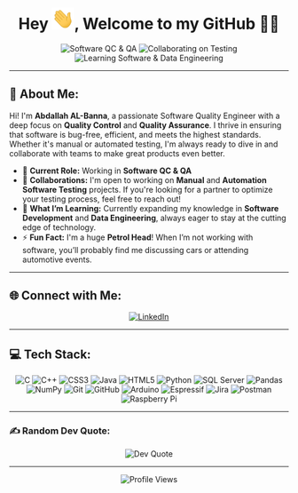 <h1 align="center">Hey <img src="Hi.gif" width="40px" />, Welcome to my GitHub 👨‍💻</h1>

<p align="center">
    <img src="https://img.shields.io/badge/Software-QA%20%26%20QC-brightgreen" alt="Software QC & QA" />
    <img src="https://img.shields.io/badge/Collaborating%20on-Manual%20%26%20Automation%20Testing-blue" alt="Collaborating on Testing" />
    <img src="https://img.shields.io/badge/Learning-Software%20%26%20Data%20Engineering-yellow" alt="Learning Software & Data Engineering" />
</p>

---

## 💫 About Me:

Hi! I'm **Abdallah AL-Banna**, a passionate Software Quality Engineer with a deep focus on **Quality Control** and **Quality Assurance**. I thrive in ensuring that software is bug-free, efficient, and meets the highest standards. Whether it's manual or automated testing, I'm always ready to dive in and collaborate with teams to make great products even better.  

- 🔭 **Current Role:** Working in **Software QC & QA**  
- 👯 **Collaborations:** I'm open to working on **Manual** and **Automation Software Testing** projects. If you're looking for a partner to optimize your testing process, feel free to reach out!  
- 🌱 **What I’m Learning:** Currently expanding my knowledge in **Software Development** and **Data Engineering**, always eager to stay at the cutting edge of technology.  
- ⚡ **Fun Fact:** I'm a huge **Petrol Head**! When I’m not working with software, you’ll probably find me discussing cars or attending automotive events.  


---

## 🌐 Connect with Me:
<p align="center">
    <a href="https://linkedin.com/in/abdallah-al-banna">
        <img src="https://img.shields.io/badge/LinkedIn-%230077B5.svg?style=for-the-badge&logo=linkedin&logoColor=white" alt="LinkedIn" />
    </a>
</p>

---

## 💻 Tech Stack:
<p align="center">
    <img src="https://img.shields.io/badge/c-%2300599C.svg?style=for-the-badge&logo=c&logoColor=white" alt="C" />
    <img src="https://img.shields.io/badge/c++-%2300599C.svg?style=for-the-badge&logo=c%2B%2B&logoColor=white" alt="C++" />
    <img src="https://img.shields.io/badge/css3-%231572B6.svg?style=for-the-badge&logo=css3&logoColor=white" alt="CSS3" />
    <img src="https://img.shields.io/badge/java-%23ED8B00.svg?style=for-the-badge&logo=openjdk&logoColor=white" alt="Java" />
    <img src="https://img.shields.io/badge/html5-%23E34F26.svg?style=for-the-badge&logo=html5&logoColor=white" alt="HTML5" />
    <img src="https://img.shields.io/badge/python-3670A0.svg?style=for-the-badge&logo=python&logoColor=ffdd54" alt="Python" />
    <img src="https://img.shields.io/badge/Microsoft%20SQL%20Server-CC2927.svg?style=for-the-badge&logo=microsoft%20sql%20server&logoColor=white" alt="SQL Server" />
    <img src="https://img.shields.io/badge/pandas-%23150458.svg?style=for-the-badge&logo=pandas&logoColor=white" alt="Pandas" />
    <img src="https://img.shields.io/badge/numpy-%23013243.svg?style=for-the-badge&logo=numpy&logoColor=white" alt="NumPy" />
    <img src="https://img.shields.io/badge/git-%23F05033.svg?style=for-the-badge&logo=git&logoColor=white" alt="Git" />
    <img src="https://img.shields.io/badge/github-%23121011.svg?style=for-the-badge&logo=github&logoColor=white" alt="GitHub" />
    <img src="https://img.shields.io/badge/Arduino-00979D.svg?style=for-the-badge&logo=Arduino&logoColor=white" alt="Arduino" />
    <img src="https://img.shields.io/badge/espressif-E7352C.svg?style=for-the-badge&logo=espressif&logoColor=white" alt="Espressif" />
    <img src="https://img.shields.io/badge/jira-%230A0FFF.svg?style=for-the-badge&logo=jira&logoColor=white" alt="Jira" />
    <img src="https://img.shields.io/badge/Postman-FF6C37.svg?style=for-the-badge&logo=postman&logoColor=white" alt="Postman" />
    <img src="https://img.shields.io/badge/Raspberry%20Pi-C51A4A.svg?style=for-the-badge&logo=Raspberry-Pi&logoColor=white" alt="Raspberry Pi" />
</p>

---

### ✍️ Random Dev Quote:
<p align="center">
    <img src="https://quotes-github-readme.vercel.app/api?type=vertical&theme=tokyonight" alt="Dev Quote" />
</p>

---

<p align="center">
    <img src="https://visitcount.itsvg.in/api?id=AbdallahALBanna&icon=6&color=10" alt="Profile Views" />
</p>
